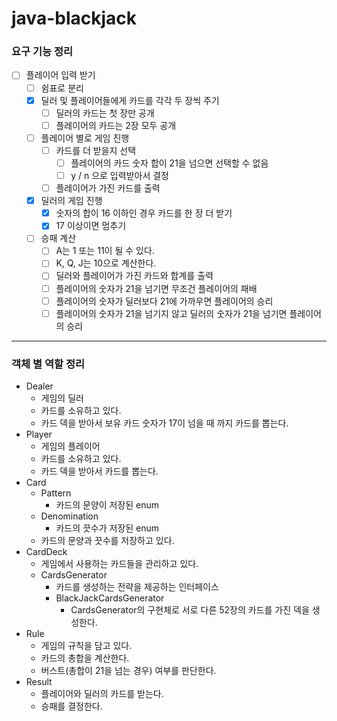 # java-blackjack

### 요구 기능 정리

- [ ] 플레이어 입력 받기
    - [ ] 쉼표로 분리
    - [x] 딜러 및 플레이어들에게 카드를 각각 두 장씩 주기
        - [ ] 딜러의 카드는 첫 장만 공개
        - [ ] 플레이어의 카드는 2장 모두 공개
    - [ ] 플레이어 별로 게임 진행
        - [ ] 카드를 더 받을지 선택
            - [ ] 플레이어의 카드 숫자 합이 21을 넘으면 선택할 수 없음
            - [ ] y / n 으로 입력받아서 결정
        - [ ] 플레이어가 가진 카드를 출력
    - [x] 딜러의 게임 진행
        - [x] 숫자의 합이 16 이하인 경우 카드를 한 장 더 받기
        - [x] 17 이상이면 멈추기
    - [ ] 승패 계산
        - [ ] A는 1 또는 11이 될 수 있다.
        - [ ] K, Q, J는 10으로 계산한다.
        - [ ] 딜러와 플레이어가 가진 카드와 합계를 출력
        - [ ] 플레이어의 숫자가 21을 넘기면 무조건 플레이어의 패배
        - [ ] 플레이어의 숫자가 딜러보다 21에 가까우면 플레이어의 승리
        - [ ] 플레이어의 숫자가 21을 넘기지 않고 딜러의 숫자가 21을 넘기면 플레이어의 승리

---

### 객체 별 역할 정리

- Dealer
    - 게임의 딜러
    - 카드를 소유하고 있다.
    - 카드 덱을 받아서 보유 카드 숫자가 17이 넘을 때 까지 카드를 뽑는다.
- Player
    - 게임의 플레이어
    - 카드를 소유하고 있다.
    - 카드 덱을 받아서 카드를 뽑는다.
- Card
    - Pattern
        - 카드의 문양이 저장된 enum
    - Denomination
        - 카드의 끗수가 저장된 enum
    - 카드의 문양과 끗수를 저장하고 있다.
- CardDeck
    - 게임에서 사용하는 카드들을 관리하고 있다.
    - CardsGenerator
        - 카드를 생성하는 전략을 제공하는 인터페이스
        - BlackJackCardsGenerator
            - CardsGenerator의 구현체로 서로 다른 52장의 카드를 가진 덱을 생성한다.
- Rule
    - 게임의 규칙을 담고 있다.
    - 카드의 총합을 계산한다.
    - 버스트(총합이 21을 넘는 경우) 여부를 판단한다.
- Result
    - 플레이어와 딜러의 카드를 받는다.
    - 승패를 결정한다.